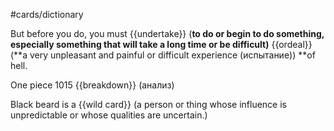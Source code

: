 #cards/dictionary 

But before you do, you must {{undertake}} (**to do or begin to do something, especially something that will take a long time or be difficult)** {{ordeal}} (**a very unpleasant and painful or difficult experience (испытание)) **of hell. <!--SR:!2024-01-12,11,270!2000-01-01,1,250-->

One piece 1015 {{breakdown}} (анализ) 

Black beard is a {{wild card}} (a person or thing whose influence is unpredictable or whose qualities are uncertain.)